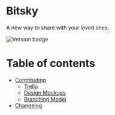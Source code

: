 # Bitsky
A new way to share with your loved ones.

![Version badge](https://img.shields.io/github/manifest-json/v/bitsky-team/bitsky/develop.svg?label=version)

Table of contents
=================

<!--ts-->
   * [Contributing](CONTRIBUTING.md)
     * [Trello](docs/TRELLO.md)
     * [Design Mockups](docs/DESIGN.md)
     * [Branching Model](docs/BRANCHING_MODEL.md)
   * [Changelog](CHANGELOG.md)
<!--te-->

